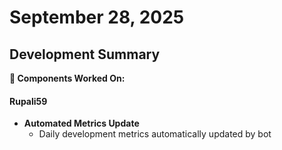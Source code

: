 # September 28, 2025

## Development Summary

**🔧 Components Worked On:**

#### **Rupali59**
- **Automated Metrics Update**
  - Daily development metrics automatically updated by bot
